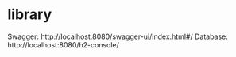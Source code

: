 # library

Swagger: http://localhost:8080/swagger-ui/index.html#/
Database: http://localhost:8080/h2-console/
